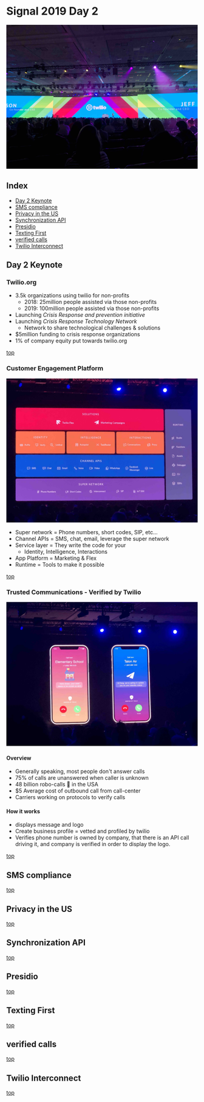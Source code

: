 # Signal 2019 Day 2

![signal pic](pics/keynote.jpg)

## Index
* [Day 2 Keynote](#day-2-keynote)
* [SMS compliance](#sms-compliance)
* [Privacy in the US](#privacy-in-the-US)
* [Synchronization API](#synchronization-api)
* [Presidio](#presidio)
* [Texting First](#texting-first)
* [verified calls](#verified-calls)
* [Twilio Interconnect](#twilio-interconnect)

## Day 2 Keynote

### Twilio.org

* 3.5k organizations using twilio for non-profits
  * 2018: 25million people assisted via those non-profits
  * 2019: 100million people assisted via those non-profits
* Launching _Crisis Response and prevention initiative_
* Launching _Crisis Response Technology Network_
  * Network to share technological challenges & solutions
* $5million funding to crisis response organizations
* 1% of company equity put towards twilio.org

[top](#index)

### Customer Engagement Platform

![platform](pics/keynote-platform.jpg)

* Super network = Phone numbers, short codes, SIP, etc...
* Channel APIs = SMS, chat, email, leverage the super network
* Service layer = They write the code for your
  * Identity, Intelligence, Interactions
* App Platform = Marketing & Flex
* Runtime = Tools to make it possible

[top](#index)

### Trusted Communications - Verified by Twilio

![trusted](pics/keynote-trusted.jpg)

#### Overview

* Generally speaking, most people don't answer calls
* 75% of calls are unanswered when caller is unknown
* 48 billion robo-calls 🤖 in the USA
* $5 Average cost of outbound call from call-center
* Carriers working on protocols to verify calls

#### How it works

* displays message and logo
* Create business profile = vetted and profiled by twilio
* Verifies phone number is owned by company, that there is an API call driving it, and company is verified in order to display the logo.


[top](#index)

## SMS compliance

[top](#index)

## Privacy in the US

[top](#index)

## Synchronization API

[top](#index)

## Presidio

[top](#index)

## Texting First

[top](#index)

## verified calls

[top](#index)

## Twilio Interconnect

[top](#index)
